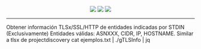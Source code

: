 <p align="center">
<a href="https://opensource.org/licenses/MIT"><img src="https://img.shields.io/badge/license-MIT-_red.svg"></a>
<a href="http://goreportcard.com/badge/github.com/Chapuzas-SA/gTLSInfo"><img src="http://goreportcard.com/badge/github.com/Chapuzas-SA/gTLSInfo"></a>
<a href="https://github.com/Chapuzas-SA/gTLSInfo/releases"><img src="https://img.shields.io/github/release/Chapuzas-SA/gTLSInfo"></a>
</p>
<hr>
Obtener información TLSx/SSL/HTTP de entidades indicadas por STDIN (Exclusivamente)  
Entidades válidas: ASNXXX, CIDR, IP, HOSTNAME. Similar a tlsx de projectdiscovery  
cat ejemplos.txt | ./gTLSInfo | jq  
